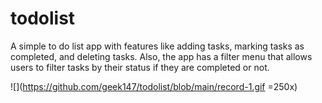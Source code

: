 # todolist

A simple to do list app with features like adding tasks, marking tasks as completed, and deleting tasks. Also, the app has a filter menu that allows users to filter tasks by their status if they are completed or not.

![](https://github.com/geek147/todolist/blob/main/record-1.gif =250x)


